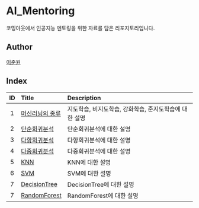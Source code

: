 # AI_Mentoring

코밍아웃에서 인공지능 멘토링을 위한 자료를 담은 리포지토리입니다.

## Author

[이준원](https://github.com/cpprhtn)

## Index

|ID|Title|Description|
|:---:|:---|:---|
|1|[머신러닝의 종류](./001/README.md)|지도학습, 비지도학습, 강화학습, 준지도학습에 대한 설명|
|2|[단순회귀분석](./002/Simple_linear_regression.ipynb)|단순회귀분석에 대한 설명|
|3|[다항회귀분석](./003/Polynomial_regression.ipynb)|다항회귀분석에 대한 설명|
|4|[다중회귀분석](./004/multivariate_regression.ipynb)|다중회귀분석에 대한 설명|
|5|[KNN](./005/knn_classification.ipynb)|KNN에 대한 설명|
|6|[SVM](./006/svm_classification.ipynb)|SVM에 대한 설명|
|7|[DecisionTree](./007/decision_tree.ipynb)|DecisionTree에 대한 설명|
|7|[RandomForest](./007/random_forest.ipynb)|RandomForest에 대한 설명|
